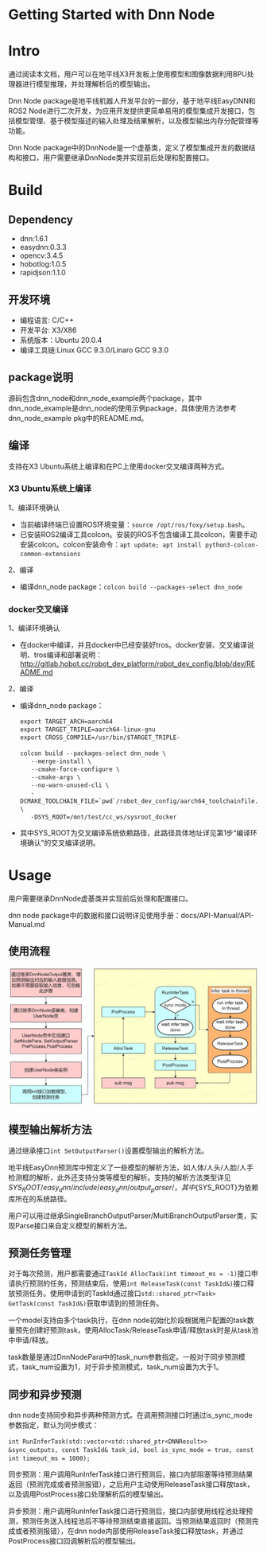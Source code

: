 Getting Started with Dnn Node
=======


# Intro

通过阅读本文档，用户可以在地平线X3开发板上使用模型和图像数据利用BPU处理器进行模型推理，并处理解析后的模型输出。

Dnn Node package是地平线机器人开发平台的一部分，基于地平线EasyDNN和ROS2 Node进行二次开发，为应用开发提供更简单易用的模型集成开发接口，包括模型管理、基于模型描述的输入处理及结果解析，以及模型输出内存分配管理等功能。

Dnn Node package中的DnnNode是一个虚基类，定义了模型集成开发的数据结构和接口，用户需要继承DnnNode类并实现前后处理和配置接口。

# Build

## Dependency

- dnn:1.6.1
- easydnn:0.3.3
- opencv:3.4.5
- hobotlog:1.0.5
- rapidjson:1.1.0

## 开发环境

- 编程语言: C/C++
- 开发平台: X3/X86
- 系统版本：Ubuntu 20.0.4
- 编译工具链:Linux GCC 9.3.0/Linaro GCC 9.3.0

## package说明

源码包含dnn_node和dnn_node_example两个package，其中dnn_node_example是dnn_node的使用示例package，具体使用方法参考dnn_node_example pkg中的README.md。

## 编译

支持在X3 Ubuntu系统上编译和在PC上使用docker交叉编译两种方式。

### X3 Ubuntu系统上编译

1、编译环境确认

- 当前编译终端已设置ROS环境变量：`source /opt/ros/foxy/setup.bash`。
-  已安装ROS2编译工具colcon。安装的ROS不包含编译工具colcon，需要手动安装colcon。colcon安装命令：`apt update; apt install python3-colcon-common-extensions`

2、编译

- 编译dnn_node package：`colcon build --packages-select dnn_node`

### docker交叉编译

1、编译环境确认

- 在docker中编译，并且docker中已经安装好tros。docker安装、交叉编译说明、tros编译和部署说明：http://gitlab.hobot.cc/robot_dev_platform/robot_dev_config/blob/dev/README.md

2、编译

- 编译dnn_node package： 

  ```
  export TARGET_ARCH=aarch64
  export TARGET_TRIPLE=aarch64-linux-gnu
  export CROSS_COMPILE=/usr/bin/$TARGET_TRIPLE-
  
  colcon build --packages-select dnn_node \
     --merge-install \
     --cmake-force-configure \
     --cmake-args \
     --no-warn-unused-cli \
     -DCMAKE_TOOLCHAIN_FILE=`pwd`/robot_dev_config/aarch64_toolchainfile.cmake \
     -DSYS_ROOT=/mnt/test/cc_ws/sysroot_docker
  ```

- 其中SYS_ROOT为交叉编译系统依赖路径，此路径具体地址详见第1步“编译环境确认”的交叉编译说明。

# Usage

用户需要继承DnnNode虚基类并实现前后处理和配置接口。

dnn node package中的数据和接口说明详见使用手册：docs/API-Manual/API-Manual.md

## 使用流程

![](./docs/dnnnode_workflow.jpg)

## 模型输出解析方法

通过继承接口`int SetOutputParser()`设置模型输出的解析方法。

地平线EasyDnn预测库中预定义了一些模型的解析方法，如人体/人头/人脸/人手检测框的解析，此外还支持分类等模型的解析。支持的解析方法类型详见${SYS_ROOT}/easy_dnn/include/easy_dnn/output_parser/，其中${SYS_ROOT}为依赖库所在的系统路径。

用户可以用过继承SingleBranchOutputParser/MultiBranchOutputParser类，实现Parse接口来自定义模型的解析方法。

## 预测任务管理

对于每次预测，用户都需要通过`TaskId AllocTask(int timeout_ms = -1)`接口申请执行预测的任务，预测结束后，使用`int ReleaseTask(const TaskId&)`接口释放预测任务。使用申请到的TaskId通过接口`std::shared_ptr<Task> GetTask(const TaskId&)`获取申请到的预测任务。

一个model支持由多个task执行，在dnn node初始化阶段根据用户配置的task数量预先创建好预测task，使用AllocTask/ReleaseTask申请/释放task时是从task池中申请/释放。

task数量是通过DnnNodePara中的task_num参数指定。一般对于同步预测模式，task_num设置为1，对于异步预测模式，task_num设置为大于1。

## 同步和异步预测

dnn node支持同步和异步两种预测方式。在调用预测接口时通过is_sync_mode参数指定，默认为同步模式：

`int RunInferTask(std::vector<std::shared_ptr<DNNResult>> &sync_outputs, const TaskId& task_id, bool is_sync_mode = true, const int timeout_ms = 1000);`

同步预测：用户调用RunInferTask接口进行预测后，接口内部阻塞等待预测结果返回（预测完成或者预测报错），之后用户主动使用ReleaseTask接口释放task，以及调用PostProcess接口处理解析后的模型输出。

异步预测：用户调用RunInferTask接口进行预测后，接口内部使用线程池处理预测，预测任务送入线程池后不等待预测结束直接返回。当预测结果返回时（预测完成或者预测报错），在dnn node内部使用ReleaseTask接口释放task，并通过PostProcess接口回调解析后的模型输出。

